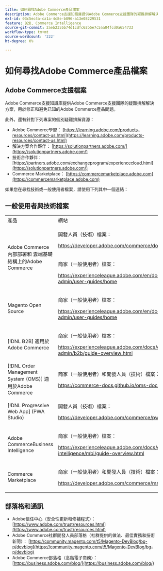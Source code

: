 ```yaml
---
title: 如何尋找Adobe Commerce產品檔案
description: Adobe Commerce支援知識庫提供Adobe Commerce支援團隊的疑難排解解決方案，用於修正和避免已知的Adobe Commerce產品問題。
exl-id: 03c5ec4a-ca1a-4c8e-b896-a13e08229531
feature: B2B, Commerce Intelligence
source-git-commit: 2aeb2355b74d1cdfc62b5e7c5aa04fcd0a654733
workflow-type: tm+mt
source-wordcount: '222'
ht-degree: 0%

---
```


# 如何尋找Adobe Commerce產品檔案

## Adobe Commerce支援檔案

Adobe Commerce支援知識庫提供Adobe Commerce支援團隊的疑難排解解決方案，用於修正和避免已知的Adobe Commerce產品問題。

此外，還有針對下列專案的個別疑難排解資源：

* Adobe Commerce學習： [https://learning.adobe.com/products-resources/contact-us.html](https://learning.adobe.com/products-resources/contact-us.html)
* 解決方案合作夥伴： [https://solutionpartners.adobe.com/](https://solutionpartners.adobe.com/)
* 技術合作夥伴： [https://partners.adobe.com/exchangeprogram/experiencecloud.html](https://solutionpartners.adobe.com/)
* Commerce Marketplace： [https://commercemarketplace.adobe.com](https://commercemarketplace.adobe.com)

如果您在尋找技術或一般使用者檔案，請使用下列其中一個連結：

## 一般使用者與技術檔案

<table>
<tbody>
<tr>
<td>產品</td>
<td>網站</td>
</tr>
<tr>
<td rowspan="2">Adobe Commerce內部部署和
雲端基礎結構上的Adobe Commerce</td>
<td>
<p>開發人員（技術）檔案：</p>
<p><a href="https://developer.adobe.com/commerce/docs/">https://developer.adobe.com/commerce/docs/</a></p>
</td>
</tr>
<tr>
<td>
<p>商家（一般使用者）檔案：</p>
<p><a href="https://experienceleague.adobe.com/en/docs/commerce-admin/user-guides/home">https://experienceleague.adobe.com/en/docs/commerce-admin/user-guides/home</a></p>
</td>
</tr>
<tr>
<td>
<p>Magento Open Source</p>
<p> </p>
</td>
<td>
<p>商家（一般使用者）檔案：</p>
<p><a href="https://experienceleague.adobe.com/en/docs/commerce-admin/user-guides/home">https://experienceleague.adobe.com/en/docs/commerce-admin/user-guides/home</a></p>
</td>
</tr>
<tr>
<td>
<p>[!DNL B2B] 適用於Adobe Commerce</p>
<p> </p>
</td>
<td>
<p>商家（一般使用者）檔案：</p>
<p><a href="https://experienceleague.adobe.com/docs/commerce-admin/b2b/guide-overview.html">https://experienceleague.adobe.com/docs/commerce-admin/b2b/guide-overview.html</a></p>
</td>
</tr>
<tr>
<td>[!DNL Order Management System (OMS)] 適用於Adobe Commerce</td>
<td>
<p>商家（一般使用者）和開發人員（技術）檔案：</p>
<p><a href="https://commerce-docs.github.io/oms-documentation-archive/">https://commerce-docs.github.io/oms-documentation-archive/</a></p>
</td>
</tr>
<tr>
<td>[!DNL Progressive Web App] (PWA Studio)</td>
<td>
<p>開發人員（技術）檔案：</p>
<p><a href="https://developer.adobe.com/commerce/pwa-studio/">https://developer.adobe.com/commerce/pwa-studio/</a></p>
</td>
</tr>
<tr>
<td>Adobe CommerceBusiness Intelligence</td>
<td>
<p>商家（一般使用者）檔案：</p>
<p><a href="https://experienceleague.adobe.com/docs/commerce-business-intelligence/mbi/guide-overview.html">https://experienceleague.adobe.com/docs/commerce-business-intelligence/mbi/guide-overview.html</a></p>
</td>
</tr>
<tr>
<td>Commerce Marketplace</td>
<td>
<p>商家（一般使用者）和開發人員（技術）檔案：</p>
<p><a href="https://developer.adobe.com/commerce/marketplace/guides/sellers/">https://developer.adobe.com/commerce/marketplace/guides/sellers/</a></p>
</td>
</tr>
</tbody>
</table>


## 部落格和通訊

* Adobe信任中心（安全性更新和修補程式）： [https://www.adobe.com/trust/resources.html](https://www.adobe.com/trust/resources.html)
* Adobe Commerce社群開發人員部落格（社群提供的做法、最佳實務和技術新聞）： [https://community.magento.com/t5/Magento-DevBlog/bg-p/devblog](https://community.magento.com/t5/Magento-DevBlog/bg-p/devblog)
* Adobe Commerce部落格（高階電子商務）：[https://business.adobe.com/blog/](https://business.adobe.com/blog/)

